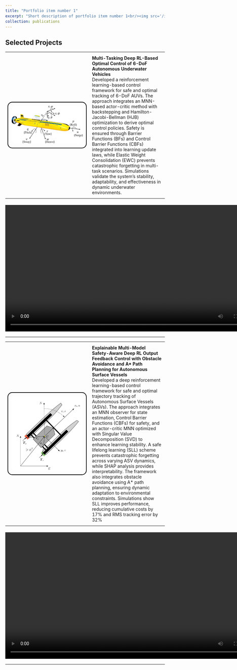 ```yaml
---
title: "Portfolio item number 1"
excerpt: "Short description of portfolio item number 1<br/><img src='/images/500x300.png'>"
collection: publications
---
```


## Selected Projects
<table style="border-collapse: collapse; border: none; width: 100%;">
<tr style="border: none;">
<td width="250" style="border: none; text-align: center;">
    <div style="border: 2px solid black; border-radius: 15px; padding: 10px; display: inline-block;">
        <img src="/images/AUV.png" width="250" style="border-radius: 15px;">
    </div>
</td>
<td style="border: none; padding: 10px;">
    <strong> Multi-Tasking Deep RL-Based Optimal Control of 6-DoF Autonomous Underwater Vehicles</strong>  
    <br>
    Developed a reinforcement learning-based control framework for safe and optimal tracking of 6-DoF AUVs. The approach integrates an MNN-based actor-critic method with backstepping and Hamilton-Jacobi-Bellman (HJB) optimization to derive optimal control policies. Safety is ensured through Barrier Functions (BFs) and Control Barrier Functions (CBFs) integrated into learning update laws, while Elastic Weight Consolidation (EWC) prevents catastrophic forgetting in multi-task scenarios. Simulations validate the system’s stability, adaptability, and effectiveness in dynamic underwater environments.
</td>
</tr>
</table>

<div style="text-align: center; margin-top: 20px;">
    <video width="800" controls>
        <source src="/images/AUV.mp4" type="video/mp4">
        Your browser does not support the video tag.
    </video>
</div>

---

<table style="border-collapse: collapse; border: none; width: 100%;">
<tr style="border: none;">
<td width="250" style="border: none; text-align: center;">
    <div style="border: 2px solid black; border-radius: 15px; padding: 10px; display: inline-block;">
        <img src="/images/USV.png" width="250" style="border-radius: 15px;">
    </div>
</td>
<td style="border: none; padding: 10px;">
    <strong>Explainable Multi-Model Safety-Aware Deep RL Output Feedback Control with Obstacle Avoidance and A* Path Planning for Autonomous Surface Vessels</strong>  
    <br>
Developed a deep reinforcement learning-based control framework for safe and optimal trajectory tracking of Autonomous Surface Vessels (ASVs). The approach integrates an MNN observer for state estimation, Control Barrier Functions (CBFs) for safety, and an actor-critic MNN optimized with Singular Value Decomposition (SVD) to enhance learning stability. A safe lifelong learning (SLL) scheme prevents catastrophic forgetting across varying ASV dynamics, while SHAP analysis provides interpretability. The framework also integrates obstacle avoidance using A* path planning, ensuring dynamic adaptation to environmental constraints. Simulations show SLL improves performance, reducing cumulative costs by 17% and RMS tracking error by 32%
</td>
</tr>
</table>

<div style="text-align: center; margin-top: 20px;">
    <video width="800" controls>
        <source src="/images/USV.mp4" type="video/mp4">
        Your browser does not support the video tag.
    </video>
</div>


---
